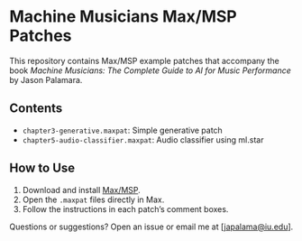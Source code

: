 # Machine Musicians Max/MSP Patches

This repository contains Max/MSP example patches that accompany the book *Machine Musicians: The Complete Guide to AI for Music Performance* by Jason Palamara.

## Contents

- `chapter3-generative.maxpat`: Simple generative patch
- `chapter5-audio-classifier.maxpat`: Audio classifier using ml.star

## How to Use

1. Download and install [Max/MSP](https://cycling74.com).
2. Open the `.maxpat` files directly in Max.
3. Follow the instructions in each patch’s comment boxes.

Questions or suggestions? Open an issue or email me at [japalama@iu.edu].
